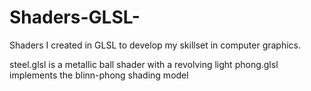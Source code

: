 # Shaders-GLSL-
Shaders I created in GLSL to develop my skillset in computer graphics.

steel.glsl is a metallic ball shader with a revolving light
phong.glsl implements the blinn-phong shading model   
